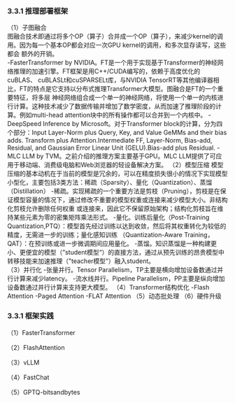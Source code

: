 ### 3.3.1 推理部署框架
（1）子图融合  
图融合技术即通过将多个OP（算子）合并成一个OP（算子），来减少kernel的调用。因为每一个基本OP都会对应一次GPU kernel的调用，和多次显存读写，这些都会
额外的开销。  
-FasterTransformer by NVIDIA。FT是一个用于实现基于Transformer的神经网络推理的加速引擎。FT框架是用C++/CUDA编写的，依赖于高度优化的cuBLAS、
cuBLASLt和cuSPARSELt库，与NVIDIA TensorRT等其他编译器相比，FT的特点是它支持以分布式推理Transformer大模型。图融合是FT的一个重要特征，将多层
神经网络组合成一个单一的神经网络，将使用一个单一的内核进行计算。这种技术减少了数据传输并增加了数学密度，从而加速了推理阶段的计算。例如multi-head 
attention块中的所有操作都可以合并到一个内核中。
-DeepSpeed Inference by Microsoft。对于Transformer block的计算，分为四个部分：Input Layer-Norm plus Query, Key, and Value GeMMs and their bias adds.
Transform plus Attention.Intermediate FF, Layer-Norm, Bias-add, Residual, and Gaussian Error Linear Unit (GELU).Bias-add plus Residual.
-MLC LLM by TVM。之前介绍的推理方案主要基于GPU。MLC LLM提供了可应用于移动端、消费级电脑和Web浏览器的轻设备解决方案。
（2）模型压缩
模型压缩的基本动机在于当前的模型是冗余的，可以在精度损失很小的情况下实现模型小型化，主要包括3类方法：稀疏（Sparsity）、量化（Quantization）、蒸馏（Distillation）
-稀疏。实现稀疏的一个重要方法是剪枝（Pruning），剪枝是在保证模型容量的情况下，通过修改不重要的模型权重或连接来减少模型大小。非结构化剪枝允许删除任何权重
或连接来，因此它不保留原始架构；结构化剪枝旨在维持某些元素为零的密集矩阵乘法形式。
-量化。训练后量化（Post-Training Quantization,PTQ）：模型首先经过训练以达到收敛，然后将其权重转化为较低的精度，无需进一步的训练；量化感知训练
（Quantization-Aware Training，QAT）：在预训练或进一步微调期间应用量化。
-蒸馏。知识蒸馏是一种构建更小、更便宜的模型（”student模型“）的直接方法，通过从预先训练的昂贵模型中转移技能来加速推理（"teacher模型”）融入student。  
（3）并行化
-张量并行。Tensor Parallelism，TP主要是横向增加设备数通过并行计算来减少latency。
-流水线并行。Pipeline Parallelism，PP主要是纵向增加设备数通过并行计算来支持更大模型。
（4）Transformer结构优化
-Flash Attention
-Paged Attention
-FLAT Attention
（5）动态批处理
（6）硬件升级

### 3.3.1 框架实践
（1）FasterTransformer

（2）FlashAttention

（3）vLLM

（4）FastChat

（5）GPTQ-bitsandbytes

